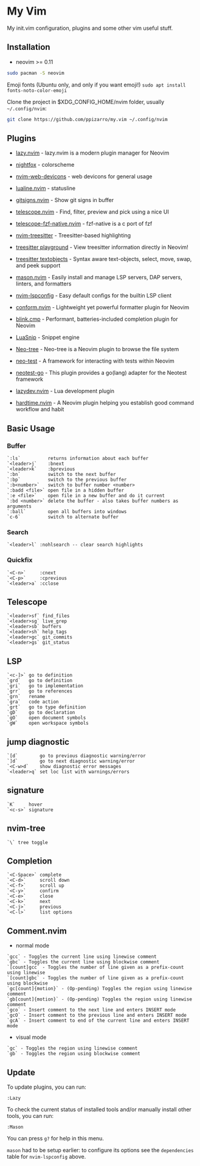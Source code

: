 # My Vim

My init.vim configuration, plugins and some other vim useful stuff.

## Installation

- neovim >= 0.11

```bash
sudo pacman -S neovim
```

Emoji fonts (Ubuntu only, and only if you want emoji!) `sudo apt install fonts-noto-color-emoji`

Clone the project in $XDG_CONFIG_HOME/nvim folder, usually `~/.config/nvim`:

```bash
git clone https://github.com/ppizarro/my.vim ~/.config/nvim
```

## Plugins

- [lazy.nvim](https://github.com/folke/lazy.nvim) - lazy.nvim is a modern plugin manager for Neovim
- [nightfox](https://github.com/EdenEast/nightfox.nvim) - colorscheme
- [nvim-web-devicons](https://github.com/kyazdani42/nvim-web-devicons) - web devicons for general usage
- [lualine.nvim](https://github.com/hoob3rt/lualine.nvim) - statusline
- [gitsigns.nvim](https://github.com/lewis6991/gitsigns.nvim) - Show git signs in buffer
- [telescope.nvim](https://github.com/nvim-lua/telescope.nvim) - Find, filter, preview and pick using a nice UI
- [telescope-fzf-native.nvim](https://github.com/nvim-telescope/telescope-fzf-native.nvim) - fzf-native is a c port of fzf 
- [nvim-treesitter](https://github.com/nvim-treesitter/nvim-treesitter) - Treesitter-based highlighting 
- [treesitter playground](https://github.com/nvim-treesitter/playground) - View treesitter information directly in Neovim!
- [treesitter textobjects](https://github.com/nvim-treesitter/nvim-treesitter-textobjects) - Syntax aware text-objects, select, move, swap, and peek support
- [mason.nvim](https://github.com/williamboman/mason.nvim) - Easily install and manage LSP servers, DAP servers, linters, and formatters
- [nvim-lspconfig](https://github.com/neovim/nvim-lspconfig) - Easy default configs for the builtin LSP client
- [conform.nvim](https://github.com/stevearc/conform.nvim) - Lightweight yet powerful formatter plugin for Neovim

- [blink.cmp](https://github.com/Saghen/blink.cmp) - Performant, batteries-included completion plugin for Neovim
- [LuaSnip](https://github.com/L3MON4D3/LuaSnip) - Snippet engine

- [Neo-tree](https://github.com/nvim-neo-tree/neo-tree.nvim) -  Neo-tree is a Neovim plugin to browse the file system

- [neo-test](https://github.com/nvim-neotest/neotest) - A framework for interacting with tests within Neovim
- [neotest-go](https://github.com/nvim-neotest/neotest-go) - This plugin provides a go(lang) adapter for the Neotest framework

- [lazydev.nvim](https://github.com/folke/lazydev.nvim) - Lua development plugin

- [hardtime.nvim](https://github.com/m4xshen/hardtime.nvim) - A Neovim plugin helping you establish good command workflow and habit

## Basic Usage

### Buffer

```help
`:ls`          returns information about each buffer
`<leader>j`    :bnext
`<leader>k`    :bprevious
`:bn`          switch to the next buffer
`:bp`          switch to the previous buffer
`:b<number>`   switch to buffer number <number>
`:badd <file>` open file in a hidden buffer
`:e <file>`    open file in a new buffer and do it current
`:bd <number>` delete the buffer - also takes buffer numbers as arguments
`:ball`        open all buffers into windows
`c-6`          switch to alternate buffer
```

### Search
```help
`<leader>l` :nohlsearch -- clear search highlights
```

### Quickfix
```help
`<C-n>`     :cnext
`<C-p>`     :cprevious
`<leader>a` :cclose
```

## Telescope
```help
`<leader>sf` find_files
`<leader>sg` live_grep
`<leader>sb` buffers
`<leader>sh` help_tags
`<leader>gc` git_commits
`<leader>gs` git_status
```

## LSP
```help
`<c-]>` go to definition
`grd`   go to definition
`gri`   go to implementation
`grr`   go to references
`grn`   rename
`gra`   code action
`grt`   go to type definition
`gD`    go to declaration
`gO`    open document symbols
`gW`    open workspace symbols
```

## jump diagnostic
```help
`[d`        go to previous diagnostic warning/error
`]d`        go to next diagnostic warning/error
`<C-w>d`    show diagnostic error messages
`<leader>q` set loc list with warnings/errors
```

## signature
```help
`K`     hover
`<c-s>` signature
```

## nvim-tree
```help
`\` tree toggle
```

## Completion
```help
`<C-Space>` complete
`<C-d>`     scroll down
`<C-f>`     scroll up
`<C-y>`     confirm
`<C-e>`     close
`<C-k>`     next
`<C-j>`     previous
`<C-l>`     list options
```

## Comment.nvim

- normal mode

```help
`gcc` - Toggles the current line using linewise comment
`gbc` - Toggles the current line using blockwise comment
`[count]gcc` - Toggles the number of line given as a prefix-count using linewise
`[count]gbc` - Toggles the number of line given as a prefix-count using blockwise
`gc[count]{motion}` - (Op-pending) Toggles the region using linewise comment
`gb[count]{motion}` - (Op-pending) Toggles the region using linewise comment
`gco` - Insert comment to the next line and enters INSERT mode
`gcO` - Insert comment to the previous line and enters INSERT mode
`gcA` - Insert comment to end of the current line and enters INSERT mode
```

- visual mode

```help
`gc` - Toggles the region using linewise comment
`gb` - Toggles the region using blockwise comment
```

## Update

To update plugins, you can run:

```vim
:Lazy
```

To check the current status of installed tools and/or manually install
other tools, you can run:

```vim
:Mason
```

You can press `g?` for help in this menu.

`mason` had to be setup earlier: to configure its options see the
`dependencies` table for `nvim-lspconfig` above.
